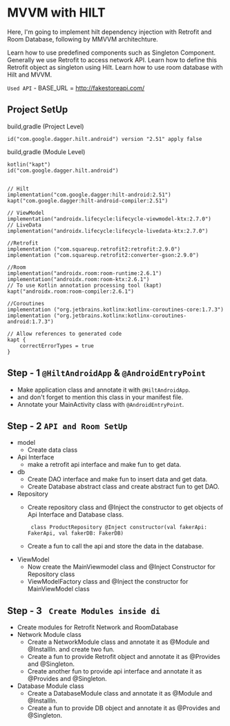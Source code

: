 # MVVM with HILT
Here, I'm going to implement hilt dependency injection with Retrofit and Room Database, following by MMVVM architechture.

Learn how to use predefined components such as Singleton Component. Generally we use Retrofit to access network API. Learn how to define this Retrofit object as singleton using Hilt. Learn how to use room database with Hilt and MVVM.

`Used API` - BASE_URL = http://fakestoreapi.com/

## Project SetUp
build,gradle (Project Level)

    id("com.google.dagger.hilt.android") version "2.51" apply false
build,gradle (Module Level)

    kotlin("kapt")
    id("com.google.dagger.hilt.android")

    
    // Hilt
    implementation("com.google.dagger:hilt-android:2.51")
    kapt("com.google.dagger:hilt-android-compiler:2.51")

    // ViewModel
    implementation("androidx.lifecycle:lifecycle-viewmodel-ktx:2.7.0")
    // LiveData
    implementation("androidx.lifecycle:lifecycle-livedata-ktx:2.7.0")

    //Retrofit
    implementation ("com.squareup.retrofit2:retrofit:2.9.0")
    implementation ("com.squareup.retrofit2:converter-gson:2.9.0")

    //Room
    implementation("androidx.room:room-runtime:2.6.1")
    implementation("androidx.room:room-ktx:2.6.1")
    // To use Kotlin annotation processing tool (kapt)
    kapt("androidx.room:room-compiler:2.6.1")

    //Coroutines
    implementation ("org.jetbrains.kotlinx:kotlinx-coroutines-core:1.7.3")
    implementation ("org.jetbrains.kotlinx:kotlinx-coroutines-android:1.7.3")
    
    // Allow references to generated code
    kapt {
        correctErrorTypes = true
    }
## Step - 1 ` @HiltAndroidApp ` & ` @AndroidEntryPoint `
   - Make application class and annotate it with ` @HiltAndroidApp `.
   - and don't forget to mention this class in your manifest file.
   - Annotate your MainActivity class with `@AndroidEntryPoint`.

## Step - 2 ` API and Room SetUp `
   - model
      - Create data class
   - Api Interface
      - make a retrofit api interface and make fun to get data.
   - db
      - Create DAO interface and make fun to insert data and get data.
      - Create Database abstract class and create abstract fun to get DAO.
   - Repository
      - Create repository class and @Inject the constructor to get objects of Api Interface and Database class.

             class ProductRepository @Inject constructor(val fakerApi: FakerApi, val fakerDB: FakerDB)
      - Create a fun to call the api and store the data in the database.
   - ViewModel
      - Now create the MainViewmodel class and @Inject Constructor for Repository class
      - ViewModelFactory class and @Inject the constructor for MainViewModel class
## Step - 3 ` Create Modules inside di`
   - Create modules for Retrofit Network and RoomDatabase
   - Network Module class
      - Create a NetworkModule class and annotate it as @Module and @InstallIn. and create two fun.
      - Create a fun to provide Retrofit object and annotate it as @Provides and @Singleton.
      - Create another fun to provide api interface and annotate it as @Provides and @Singleton.
   - Database Module class  
      - Create a DatabaseModule class and annotate it as @Module and @InstallIn.
      - Create a fun to provide DB object and annotate it as @Provides and @Singleton. 

